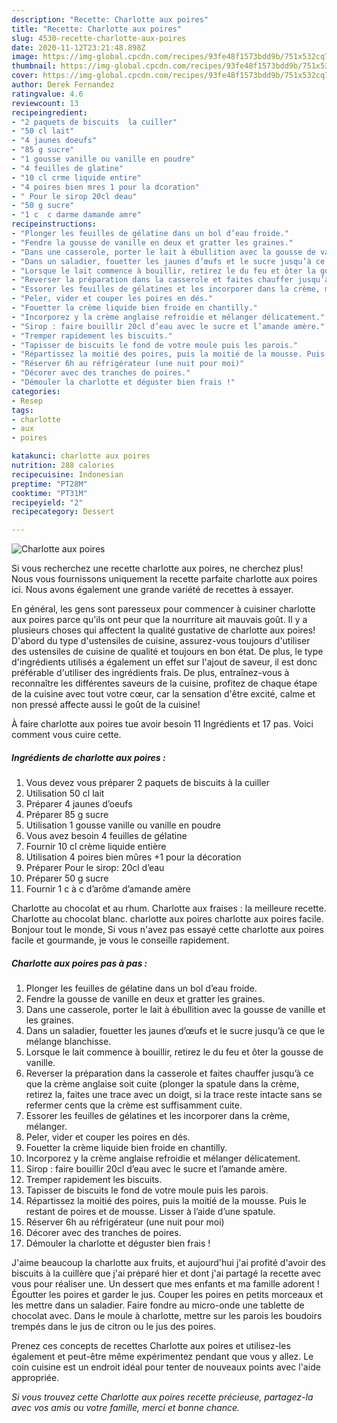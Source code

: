 ```yaml
---
description: "Recette: Charlotte aux poires"
title: "Recette: Charlotte aux poires"
slug: 4530-recette-charlotte-aux-poires
date: 2020-11-12T23:21:48.898Z
image: https://img-global.cpcdn.com/recipes/93fe48f1573bdd9b/751x532cq70/charlotte-aux-poires-photo-principale-de-la-recette.jpg
thumbnail: https://img-global.cpcdn.com/recipes/93fe48f1573bdd9b/751x532cq70/charlotte-aux-poires-photo-principale-de-la-recette.jpg
cover: https://img-global.cpcdn.com/recipes/93fe48f1573bdd9b/751x532cq70/charlotte-aux-poires-photo-principale-de-la-recette.jpg
author: Derek Fernandez
ratingvalue: 4.6
reviewcount: 13
recipeingredient:
- "2 paquets de biscuits  la cuiller"
- "50 cl lait"
- "4 jaunes doeufs"
- "85 g sucre"
- "1 gousse vanille ou vanille en poudre"
- "4 feuilles de glatine"
- "10 cl crme liquide entire"
- "4 poires bien mres 1 pour la dcoration"
- " Pour le sirop 20cl deau"
- "50 g sucre"
- "1 c  c darme damande amre"
recipeinstructions:
- "Plonger les feuilles de gélatine dans un bol d’eau froide."
- "Fendre la gousse de vanille en deux et gratter les graines."
- "Dans une casserole, porter le lait à ébullition avec la gousse de vanille et les graines."
- "Dans un saladier, fouetter les jaunes d’œufs et le sucre jusqu’à ce que le mélange blanchisse."
- "Lorsque le lait commence à bouillir, retirez le du feu et ôter la gousse de vanille."
- "Reverser la préparation dans la casserole et faites chauffer jusqu’à ce que la crème anglaise soit cuite (plonger la spatule dans la crème, retirez la, faites une trace avec un doigt, si la trace reste intacte sans se refermer cents que la crème est suffisamment cuite."
- "Essorer les feuilles de gélatines et les incorporer dans la crème, mélanger."
- "Peler, vider et couper les poires en dés."
- "Fouetter la crème liquide bien froide en chantilly."
- "Incorporez y la crème anglaise refroidie et mélanger délicatement."
- "Sirop : faire bouillir 20cl d’eau avec le sucre et l’amande amère."
- "Tremper rapidement les biscuits."
- "Tapisser de biscuits le fond de votre moule puis les parois."
- "Répartissez la moitié des poires, puis la moitié de la mousse. Puis le restant de poires et de mousse. Lisser à l’aide d’une spatule."
- "Réserver 6h au réfrigérateur (une nuit pour moi)"
- "Décorer avec des tranches de poires."
- "Démouler la charlotte et déguster bien frais !"
categories:
- Resep
tags:
- charlotte
- aux
- poires

katakunci: charlotte aux poires 
nutrition: 288 calories
recipecuisine: Indonesian
preptime: "PT28M"
cooktime: "PT31M"
recipeyield: "2"
recipecategory: Dessert

---
```



![Charlotte aux poires](https://img-global.cpcdn.com/recipes/93fe48f1573bdd9b/751x532cq70/charlotte-aux-poires-photo-principale-de-la-recette.jpg)

Si vous recherchez une recette charlotte aux poires, ne cherchez plus! Nous vous fournissons uniquement la recette parfaite charlotte aux poires ici. Nous avons également une grande variété de recettes à essayer.

En général, les gens sont paresseux pour commencer à cuisiner charlotte aux poires parce qu'ils ont peur que la nourriture ait mauvais goût. Il y a plusieurs choses qui affectent la qualité gustative de charlotte aux poires! D'abord du type d'ustensiles de cuisine, assurez-vous toujours d'utiliser des ustensiles de cuisine de qualité et toujours en bon état. De plus, le type d'ingrédients utilisés a également un effet sur l'ajout de saveur, il est donc préférable d'utiliser des ingrédients frais. De plus, entraînez-vous à reconnaître les différentes saveurs de la cuisine, profitez de chaque étape de la cuisine avec tout votre cœur, car la sensation d'être excité, calme et non pressé affecte aussi le goût de la cuisine!

<!--inarticleads1-->

À faire charlotte aux poires tue avoir besoin 11 Ingrédients et 17 pas. Voici comment vous cuire cette.

##### Ingrédients de charlotte aux poires :

1. Vous devez vous préparer 2 paquets de biscuits à la cuiller
1. Utilisation 50 cl lait
1. Préparer 4 jaunes d’oeufs
1. Préparer 85 g sucre
1. Utilisation 1 gousse vanille ou vanille en poudre
1. Vous avez besoin 4 feuilles de gélatine
1. Fournir 10 cl crème liquide entière
1. Utilisation 4 poires bien mûres +1 pour la décoration
1. Préparer  Pour le sirop: 20cl d’eau
1. Préparer 50 g sucre
1. Fournir 1 c à c d’arôme d’amande amère


Charlotte au chocolat et au rhum. Charlotte aux fraises : la meilleure recette. Charlotte au chocolat blanc. charlotte aux poires charlotte aux poires facile. Bonjour tout le monde, Si vous n&#39;avez pas essayé cette charlotte aux poires facile et gourmande, je vous le conseille rapidement. 

<!--inarticleads2-->

##### Charlotte aux poires pas à pas :

1. Plonger les feuilles de gélatine dans un bol d’eau froide.
1. Fendre la gousse de vanille en deux et gratter les graines.
1. Dans une casserole, porter le lait à ébullition avec la gousse de vanille et les graines.
1. Dans un saladier, fouetter les jaunes d’œufs et le sucre jusqu’à ce que le mélange blanchisse.
1. Lorsque le lait commence à bouillir, retirez le du feu et ôter la gousse de vanille.
1. Reverser la préparation dans la casserole et faites chauffer jusqu’à ce que la crème anglaise soit cuite (plonger la spatule dans la crème, retirez la, faites une trace avec un doigt, si la trace reste intacte sans se refermer cents que la crème est suffisamment cuite.
1. Essorer les feuilles de gélatines et les incorporer dans la crème, mélanger.
1. Peler, vider et couper les poires en dés.
1. Fouetter la crème liquide bien froide en chantilly.
1. Incorporez y la crème anglaise refroidie et mélanger délicatement.
1. Sirop : faire bouillir 20cl d’eau avec le sucre et l’amande amère.
1. Tremper rapidement les biscuits.
1. Tapisser de biscuits le fond de votre moule puis les parois.
1. Répartissez la moitié des poires, puis la moitié de la mousse. Puis le restant de poires et de mousse. Lisser à l’aide d’une spatule.
1. Réserver 6h au réfrigérateur (une nuit pour moi)
1. Décorer avec des tranches de poires.
1. Démouler la charlotte et déguster bien frais !


J&#39;aime beaucoup la charlotte aux fruits, et aujourd&#39;hui j&#39;ai profité d&#39;avoir des biscuits à la cuillère que j&#39;ai préparé hier et dont j&#39;ai partagé la recette avec vous pour réaliser une. Un dessert que mes enfants et ma famille adorent ! Égoutter les poires et garder le jus. Couper les poires en petits morceaux et les mettre dans un saladier. Faire fondre au micro-onde une tablette de chocolat avec. Dans le moule à charlotte, mettre sur les parois les boudoirs trempés dans le jus de citron ou le jus des poires. 

<!--inarticleads1-->

<p>
Prenez ces concepts de recettes Charlotte aux poires et utilisez-les également et peut-être même expérimentez pendant que vous y allez. Le coin cuisine est un endroit idéal pour tenter de nouveaux points avec l'aide appropriée.
</p>

<p>
<i>Si vous trouvez cette Charlotte aux poires recette précieuse, partagez-la avec vos amis ou votre famille, merci et bonne chance.</i>
</p>
